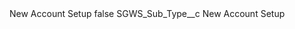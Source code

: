 <?xml version="1.0" encoding="UTF-8"?>
<CustomMetadata xmlns="http://soap.sforce.com/2006/04/metadata" xmlns:xsi="http://www.w3.org/2001/XMLSchema-instance" xmlns:xsd="http://www.w3.org/2001/XMLSchema">
    <label>New Account Setup</label>
    <protected>false</protected>
    <values>
        <field>SGWS_Sub_Type__c</field>
        <value xsi:type="xsd:string">New Account Setup</value>
    </values>
</CustomMetadata>
